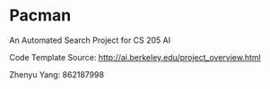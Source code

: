 # Pacman
An Automated Search Project for CS 205 AI

Code Template Source:
http://ai.berkeley.edu/project_overview.html


Zhenyu Yang: 862187998
